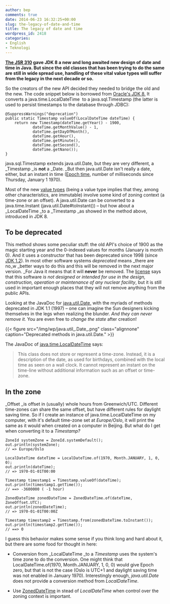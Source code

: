 ```yaml
---
author: bep
comments: true
date: 2014-06-23 16:32:25+00:00
slug: the-legacy-of-date-and-time
title: The legacy of date and time
wordpress_id: 2418
categories:
- English
- Teknologi
---
```


**[The JSR 310](https://today.java.net/pub/a/today/2008/09/18/jsr-310-new-java-date-time-api.html) gave JDK 8 a new and long awaited new design of date and time in Java. But since the old classes that has been trying to do the same are still in wide spread use, handling of these vital value types will suffer from the legacy in the next decade or so.**

So the creators of the new API decided they needed to bridge the old and the new. The code snippet below is borrowed from [Oracle's JDK 8.](http://docs.oracle.com/javase/8/docs/api/java/sql/Timestamp.html#valueOf-java.time.LocalDateTime-) It converts a java.time.LocalDateTime  to a java.sql.Timestamp (the latter is used to persist timestamps to the database through JDBC):

<!--more-->

    
    @SuppressWarnings("deprecation")
    public static Timestamp valueOf(LocalDateTime dateTime) {
        return new Timestamp(dateTime.getYear() - 1900,
                dateTime.getMonthValue() - 1,
                dateTime.getDayOfMonth(),
                dateTime.getHour(),
                dateTime.getMinute(),
                dateTime.getSecond(),
                dateTime.getNano());
    }
    


java.sql.Timestamp extends java.util.Date, but they are very different, a _Timestamp _is **not** a _Date. _But then java.util.Date isn't really a date, either, but an instant in time ([Epoch time](http://en.wikipedia.org/wiki/Unix_time), number of milliseconds since Thursday, January 1 1970).

Most of the new [value types](http://blog.joda.org/2014/03/valjos-value-java-objects.html) (being a value type implies that they, among other characteristics, are immutable) involve some kind of zoning context (a time-zone or an offset). A java.util.Date can be converted to a java.time.Instant (java.util.Date#toInstant()) – but how about a _LocalDateTime _to a _Timestamp _as showed in the method above, introduced in JDK 8.


## To be deprecated


This method shows some peculiar stuff: the old API's choice of 1900 as the magic starting year and the 0-indexed values for months (January is month 0). And it uses a constructor that has been deprecated since 1998 (since [JDK 1.2](http://en.wikipedia.org/wiki/Java_version_history)). In most other software systems _deprecated_ means _there are no_w _better ways to do this and this will be removed in the next major version. _For Java it means that it will **never** be removed. The [license](http://www.oracle.com/technetwork/java/javase/downloads/jdk-6u21-license-159167.txt) says that this software _is not designed or intended for use in the design, construction, operation or maintenance of any nuclear facility_, but it is still used in important enough places that they will not remove anything from the public APIs.

Looking at the JavaDoc for [java.util.Date,](http://docs.oracle.com/javase/8/docs/api/) with the myriads of methods deprecated in JDK 1.1 (1997) – one can imagine the Sun designers kicking themselves in the legs when realizing the blunder. _And they can never remove it._ You are even free to _change the state_ after creation!

{{< figure src="/img/wp/java.util_.Date_.png" class="alignnone" caption="Deprecated methods in java.util.Date." >}}

The JavaDoc of [java.time.LocalDateTime](http://docs.oracle.com/javase/8/docs/api/java/time/LocalDateTime.html) says:


<blockquote>This class does not store or represent a time-zone. Instead, it is a description of the date, as used for birthdays, combined with the local time as seen on a wall clock. It cannot represent an instant on the time-line without additional information such as an offset or time-zone.</blockquote>




## In the zone


_Offset _is offset in (usually) whole hours from Greenwich/UTC. Different time-zones can share the same offset, but have different rules for daylight saving time. So if I create an instance of java.time.LocalDateTime on my computer, with it's default time-zone set at _Europe/Oslo_, it will print the same as it would when created on a computer in Beijing. But what do I get when converting it to a _Timestamp?_

    
    ZoneId systemZone = ZoneId.systemDefault();
    out.println(systemZone);
    // => Europe/Oslo
    
    LocalDateTime dateTime = LocalDateTime.of(1970, Month.JANUARY, 1, 0, 0);
    out.println(dateTime);
    // => 1970-01-01T00:00
    
    Timestamp timestamp1 = Timestamp.valueOf(dateTime);
    out.println(timestamp1.getTime());
    // ==> -3600000 ( -1 hour)
    
    ZonedDateTime zonedDateTime = ZonedDateTime.of(dateTime, ZoneOffset.UTC);
    out.println(zonedDateTime);
    // => 1970-01-01T00:00Z
    
    Timestamp timestamp2 = Timestamp.from(zonedDateTime.toInstant());
    out.println(timestamp2.getTime());
    // ==> 0
    


I guess this behavior makes some sense if you think long and hard about it, but there are some food for thought in here:



	
  * Conversion from _LocalDateTime _to a _Timestamp_ uses the system's time zone to do the conversion. One might think that LocalDateTime.of(1970, Month.JANUARY, 1, 0, 0) would give Epoch zero, but that is not the case (Oslo is UTC+1 and daylight saving time was not enabled in January 1970). Interestingly enough, _java.util.Date_ does not provide a conversion method from _LocalDateTime_.

	
  * Use [ZonedDateTime](http://docs.oracle.com/javase/8/docs/api/java/time/ZonedDateTime.html) in stead of _LocalDateTime_ when control over the zoning context is important.


